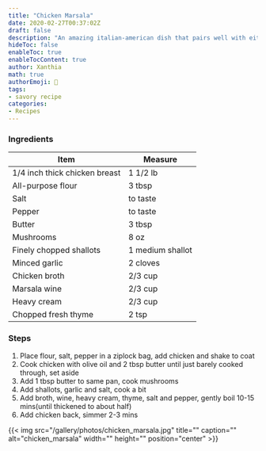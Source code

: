 ```yaml
---
title: "Chicken Marsala"
date: 2020-02-27T00:37:02Z
draft: false
description: "An amazing italian-american dish that pairs well with either salad, mashed potatoes or rice"
hideToc: false
enableToc: true
enableTocContent: true
author: Xanthia
math: true
authorEmoji: 🐹
tags:
- savory recipe
categories:
- Recipes
---
```


### Ingredients
Item | Measure
   --------|------
  1/4 inch thick chicken breast | 1 1/2 lb
  All-purpose flour | 3 tbsp
  Salt | to taste
  Pepper | to taste
  Butter | 3 tbsp
  Mushrooms | 8 oz
  Finely chopped shallots | 1 medium shallot
  Minced garlic | 2 cloves
  Chicken broth | 2/3 cup
  Marsala wine | 2/3 cup
  Heavy cream | 2/3 cup
  Chopped fresh thyme | 2 tsp
  

### Steps
1. Place flour, salt, pepper in a ziplock bag, add chicken and shake to coat
2. Cook chicken with olive oil and 2 tbsp butter until just barely cooked through, set aside
3. Add 1 tbsp butter to same pan, cook mushrooms
4. Add shallots, garlic and salt, cook a bit
5. Add broth, wine, heavy cream, thyme, salt and pepper, gently boil 10-15 mins(until thickened to about half)
6. Add chicken back, simmer 2-3 mins


{{< img src="/gallery/photos/chicken_marsala.jpg" title="" caption="" alt="chicken_marsala" width="" height="" position="center" >}}

